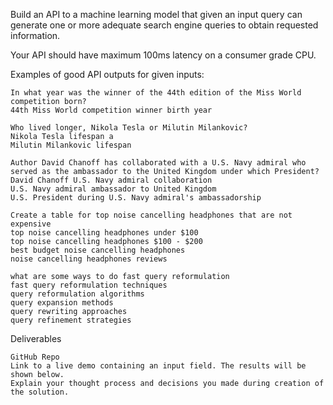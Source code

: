 Build an API to a machine learning model that given an input query can generate one or more adequate search engine queries to obtain requested information.

Your API should have maximum 100ms latency on a consumer grade CPU.

Examples of good API outputs for given inputs:

    In what year was the winner of the 44th edition of the Miss World competition born?
    44th Miss World competition winner birth year

    Who lived longer, Nikola Tesla or Milutin Milankovic?
    Nikola Tesla lifespan a
    Milutin Milankovic lifespan

    Author David Chanoff has collaborated with a U.S. Navy admiral who served as the ambassador to the United Kingdom under which President?
    David Chanoff U.S. Navy admiral collaboration
    U.S. Navy admiral ambassador to United Kingdom
    U.S. President during U.S. Navy admiral's ambassadorship

    Create a table for top noise cancelling headphones that are not expensive
    top noise cancelling headphones under $100
    top noise cancelling headphones $100 - $200
    best budget noise cancelling headphones
    noise cancelling headphones reviews

    what are some ways to do fast query reformulation
    fast query reformulation techniques
    query reformulation algorithms
    query expansion methods
    query rewriting approaches
    query refinement strategies

Deliverables

    GitHub Repo
    Link to a live demo containing an input field. The results will be shown below.
    Explain your thought process and decisions you made during creation of the solution.